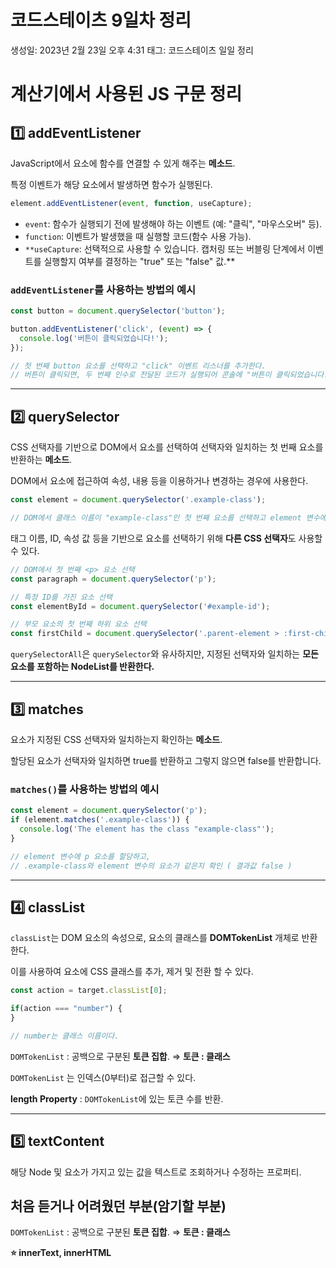 # 코드스테이츠 9일차 정리

생성일: 2023년 2월 23일 오후 4:31
태그: 코드스테이츠 일일 정리

# 계산기에서 사용된 JS 구문 정리

## 1️⃣ addEventListener

JavaScript에서 요소에 함수를 연결할 수 있게 해주는 **메소드**.

특정 이벤트가 해당 요소에서 발생하면 함수가 실행된다.

```jsx
element.addEventListener(event, function, useCapture);
```

- `event`: 함수가 실행되기 전에 발생해야 하는 이벤트 (예: "클릭", "마우스오버" 등).
- `function`: 이벤트가 발생했을 때 실행할 코드(함수 사용 가능).
- `**useCapture`: 선택적으로 사용할 수 있습니다. 캡처링 또는 버블링 단계에서 이벤트를 실행할지 여부를 결정하는 "true" 또는 "false" 값.**

### `addEventListener`를 사용하는 방법의 예시

```jsx
const button = document.querySelector('button');

button.addEventListener('click', (event) => {
  console.log('버튼이 클릭되었습니다!');
});

// 첫 번째 button 요소를 선택하고 "click" 이벤트 리스너를 추가한다.
// 버튼이 클릭되면, 두 번째 인수로 전달된 코드가 실행되어 콘솔에 "버튼이 클릭되었습니다!"를 기록한다.
```

---

## 2️⃣ querySelector

CSS 선택자를 기반으로 DOM에서 요소를 선택하여 선택자와 일치하는 첫 번째 요소를 반환하는 **메소드**.

DOM에서 요소에 접근하여 속성, 내용 등을 이용하거나 변경하는 경우에 사용한다.

```jsx
const element = document.querySelector('.example-class');

// DOM에서 클래스 이름이 "example-class"인 첫 번째 요소를 선택하고 element 변수에 할당한다.
```

태그 이름, ID, 속성 값 등을 기반으로 요소를 선택하기 위해 **다른 CSS 선택자**도 사용할 수 있다. 

```jsx
// DOM에서 첫 번째 <p> 요소 선택
const paragraph = document.querySelector('p');

// 특정 ID를 가진 요소 선택
const elementById = document.querySelector('#example-id');

// 부모 요소의 첫 번째 하위 요소 선택
const firstChild = document.querySelector('.parent-element > :first-child');
```

`querySelectorAll`은 `querySelector`와 유사하지만, 지정된 선택자와 일치하는 **모든 요소를 포함하는 NodeList를 반환한다.**

---

## 3️⃣ matches

요소가 지정된 CSS 선택자와 일치하는지 확인하는 **메소드**.

할당된 요소가 선택자와 일치하면 true를 반환하고 그렇지 않으면 false를 반환합니다.

### `matches()`를 사용하는 방법의 예시

```jsx
const element = document.querySelector('p');
if (element.matches('.example-class')) {
  console.log('The element has the class "example-class"');
}

// element 변수에 p 요소를 할당하고,
// .example-class와 element 변수의 요소가 같은지 확인 ( 결과값 false )
```

---

## 4️⃣ classList

`classList`는 DOM 요소의 속성으로, 요소의 클래스를 **DOMTokenList** 개체로 반환한다.

이를 사용하여 요소에 CSS 클래스를 추가, 제거 및 전환 할 수 있다.

```jsx
const action = target.classList[0];

if(action === "number") {
}

// number는 클래스 이름이다.
```

`DOMTokenList` : 공백으로 구분된 **토큰 집합**. ⇒ **토큰 : 클래스**

`DOMTokenList` 는 인덱스(0부터)로 접근할 수 있다.

**length Property** : `DOMTokenList`에 있는 토큰 수를 반환.

---

## 5️⃣ textContent

해당 Node 및 요소가 가지고 있는 값을 텍스트로 조회하거나 수정하는 프로퍼티.

## 처음 듣거나 어려웠던 부분(암기할 부분)

`DOMTokenList` : 공백으로 구분된 **토큰 집합**. ⇒ **토큰 : 클래스**

**⭐ innerText, innerHTML**